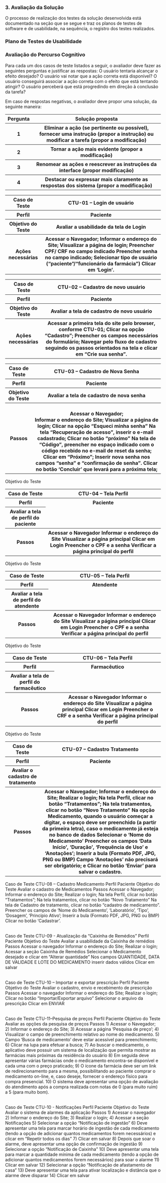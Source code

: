 <h3>3.   Avaliação da Solução</h3>
<p>O processo de realização dos testes da solução desenvolvida está documentado na seção que se segue e traz os planos de testes de software e de usabilidade, na sequência, o registro dos testes realizados.</p>
 
<h3>Plano de Testes de Usabilidade</h3>
<h3>Avaliação do Percurso Cognitivo</h3>
Para cada um dos casos de teste listados a seguir, o avaliador deve fazer as seguintes perguntas e justificar as respostas:
O usuário tentaria alcançar o efeito desejado?
O usuário vai notar que a ação correta está disponível?
O usuário conseguirá associar a ação correta com o efeito que está tentando atingir?
O usuário perceberá que está progredindo em direção à conclusão da tarefa?

Em caso de respostas negativas, o avaliador deve propor uma solução, da seguinte maneira:
<table>
 <tr><th>Pergunta</th>  <th>Solução proposta</th></tr>
 <tr><th>1</th> <th>Eliminar a ação (se pertinente ou possível), fornecer uma instrução (propor a instrução) ou modificar a tarefa (propor a modificação)</th></tr>
<tr><th>2</th> <th> Tornar a ação mais evidente (propor a modificação)</th></tr>
<tr><th>3</th> <th> Renomear as ações e reescrever as instruções da interface (propor modificação)</th></tr>
<tr><th>4</th> <th> Destacar ou expressar mais claramente as respostas dos sistema (propor a modificação)</th></tr>
</table>

<table>
 <tr><th>Caso de Teste</th>
 <th>CTU-01 – Login de usuário</th></tr>
 <tr><th>Perfil</th>
 <th>Paciente</th></tr>
 <tr><th>Objetivo do Teste</th>
 <th>Avaliar a usabilidade da tela de Login</th></tr>
 <tr><th>Ações necessárias</th>
 <th>Acessar o Navegador;
 Informar o endereço do Site;
 Visualizar a página de login;
 Preencher CPF/ CRF no campo indicado
 Preencher senha no campo indicado;
 Selecionar tipo de usuário (“paciente”/“funcionário da farmácia”)
 Clicar em ‘Login’.</th></tr>
</table>

<table>
 <tr><th>Caso de Teste</th>
 <th>CTU-02 – Cadastro de novo usuário</th></tr>
 <tr><th>Perfil</th>
 <th>Paciente</th></tr>
 <tr><th>Objetivo do Teste</th>
 <th>Avaliar a tela de cadastro de novo usuário</th></tr>
 <tr><th>Ações necessárias</th>
 <th>Acessar a primeira tela do site pelo browser, conforme CTU-01;
 Clicar na opção “Cadastro”;
 Preencher os campos necessários do formulário;
 Navegar pelo fluxo de cadastro seguindo os passos orientados na tela e clicar em “Crie sua senha”.</th></tr>
</table>

<table>
 <tr><th>Caso de Teste</th>
<th>CTU-03 – Cadastro de Nova Senha</th></tr>
<tr><th>Perfil</th>
 <th>Paciente</th></tr>
 <tr><th>Objetivo do Teste</th>
 <th>Avaliar a tela de cadastro de nova senha</th></tr>
 <tr><th>Passos</th>
  <th><br>Acessar o Navegador;</br>
Informar o endereço do Site;
Visualizar a página de login;
Clicar na opção “Esqueci minha senha”
Na tela “Recuperação de acesso”, inserir o e-mail cadastrado;
Clicar no botão “próximo”
Na tela de “Código”, preencher no espaço indicado com o código recebido no e-mail de reset da senha;
Clicar em “Próximo”;
Inserir nova senha nos campos “senha” e “confirmação de senha”.
Clicar no botão ‘Concluir’ que levará para a próxima tela; </th></tr>
</table>

<table>
 <tr><th>Caso de Teste</th>
<th>CTU-04 – Tela Perfil</th></tr>
<tr><th>Perfil</th>
<th>Paciente</th></tr>
<tr>Objetivo do Teste</th>
<th>Avaliar a tela de perfil do paciente</th></tr>
 <tr><th>Passos</th>
<th>Acessar o Navegador
Informar o endereço do Site
Visualizar a página principal
Clicar em Login
Preencher o CPF e a senha
Verificar a página principal do perfil</th></tr>
</table>

<table>
<tr><th>Caso de Teste</th>
<th>CTU-05 – Tela Perfil</th></tr>
<tr><th>Perfil</th>
<th>Atendente</th></tr>
<tr>Objetivo do Teste</th>
<th>Avaliar a tela de perfil do atendente</th></tr>
<tr><th>Passos</th>
<th>Acessar o Navegador
Informar o endereço do Site
Visualizar a página principal
Clicar em Login
Preencher o CPF e a senha
Verificar a página principal do perfil</th></tr>
 </table>


<table>
<tr><th>Caso de Teste</th>
<th>CTU-06 – Tela Perfil</th></tr>
<tr><th>Perfil</th>
<th>Farmacêutico</th></tr>
<tr>Objetivo do Teste</th>
<th>Avaliar a tela de perfil do farmacêutico</th></tr>
<tr><th>Passos</th>
<th>Acessar o Navegador
Informar o endereço do Site
Visualizar a página principal
Clicar em Login
Preencher o CRF e a senha
Verificar a página principal do perfil</th></tr>
 </table>


<table>
<tr><th>Caso de Teste</th>
<th>CTU-07 – Cadastro Tratamento</th></tr>
<tr><th>Perfil</th>
<th>Paciente</th></tr>
<tr>Objetivo do Teste</th>
<th>Avaliar o cadastro de tratamento</th></tr>
<tr><th>Passos</th>
<th>Acessar o Navegador;
Informar o endereço do Site;
Realizar o login;
Na tela Perfil, clicar no botão “Tratamentos”;
Na tela tratamentos, clicar no botão “Novo Tratamento”
Na opção Medicamento, quando o usuário começar a digitar, o espaço deve ser preenchido (a partir da primeira letra), caso o medicamento já esteja no banco de dados
Selecionar o ‘Nome do Medicamento’
Preencher os campos ‘Data Início’, ‘Duração’, ‘Frequência de Uso’ e ‘Anotações’;
Inserir a bula (Formato PDF, JPG, PNG ou BMP)
 Campo ‘Anotações’ não precisará ser obrigatório; e
 Clicar no botão ‘Enviar’ para salvar o cadastro.</th></tr>
 </table>

<table>
Caso de Teste
CTU-08 – Cadastro Medicamento
Perfil
Paciente
Objetivo do Teste
Avaliar o cadastro de Medicamentos
Passos
Acessar o Navegador;
Informar o endereço do Site;
Realizar o login;
Na tela Perfil, clicar no botão “Tratamentos”;
Na tela tratamentos, clicar no botão “Novo Tratamento”
Na tela de Cadastro de tratamento, clicar no botão “cadastro de medicamento”.
Preencher os campos de ‘Nome do Medicamento’, ‘Laboratório’, ‘Tipo’, ‘Dosagem’, ‘Princípio Ativo’;
Inserir a bula (Formato PDF, JPG, PNG ou BMP)
Clicar no botão ‘Cadastrar’.
 </table>


<table>
Caso de Teste
CTU-09 - Atualização da “Caixinha de Remédios”
Perfil
Paciente
Objetivo do Teste
Avaliar a usabilidade da Caixinha de remédios
Passos
Acessar o navegador
Informar o endereço do Site;
Realizar o login;
Acessar a seção Caixinha de Remédios
Selecionar o Medicamento desejado e clicar em “Alterar quantidade”
Nos campos QUANTIDADE, DATA DE VALIDADE E LOTE DO MEDICAMENTO inserir dados válidos
Clicar em salvar
 </table>


<table>
Caso de Teste
CTU-10 – Importar e exportar prescrição
Perfil
Paciente
Objetivo do Teste
Avaliar o cadastro, envio e recebimento de prescrição
 Passos
Acessar o navegador
Informar o endereço do Site;
Realizar o login;
Clicar no botão “Importar/Exportar arquivo”
Selecionar o arquivo da prescrição
Clicar em ENVIAR
 </table>


<table>
Caso de Teste
CTU-11–Pesquisa de preços
Perfil
Paciente
Objetivo do Teste
Avaliar as opções da pesquisa de preços
Passos
1)   Acessar o Navegador;
2)   Informar o endereço do Site;
3)   Acessar a página ‘Pesquisa de preço’;
4)   Visualizar o campo de preenchimento relativo ao nome do medicamento.
5)   Campo ‘Busca de medicamento’ deve estar acessível para preenchimento;
6)   Clicar na lupa para efetuar a busca;
7)   Ao buscar o medicamento, o aplicativo deve possuir um sistema de localização que permita mostrar as farmácias mais próximas da residência do usuário
8) Em seguida deve apresentar várias farmácias onde o medicamento encontra-se disponível e cada uma com o preço praticado;
9) O ícone da farmácia deve ser um link de redirecionamento para a mesma, possibilitando ao paciente comprar o medicamento on-line, e, caso deseje, fornecer o endereço físico para compra presencial.
10) O sistema deve apresentar uma opção de avaliação do atendimento após a compra realizada com notas de 0 (para muito ruim) a 5 (para muito bom).

 </table>


<table>
Caso de Teste
CTU-10 - Notificações
Perfil
Paciente
Objetivo do Teste
Avaliar o sistema de alarmes da aplicação 
Passos
1) Acessar o navegador
2) Informar o endereço do Site;
3) Realizar o login;
4) Acessar a seção Notificações
5) Selecionar a opção “Notificação de ingestão”
6) Deve apresentar uma tela para marcar horário de ingestão de cada medicamento (tendo a opção de adicionar quantos medicamentos forem necessários) e clicar em “Repetir todos os dias”
7) Clicar em salvar
8) Depois que soar o alarme, deve apresentar uma opção de confirmação de ingestão
9) Selecionar a opção “Notificação de Caixinha”
10) Deve apresentar uma tela para marcar a quantidade mínima de cada medicamento (tendo a opção de adicionar quantos medicamentos forem necessários) para soar o alarme
11) Clicar em salvar
12) Selecionar a opção “Notificação de afastamento de casa”
13) Deve apresentar uma tela para ativar localização e distância que o alarme deve disparar
14) Clicar em salvar
 </table>


